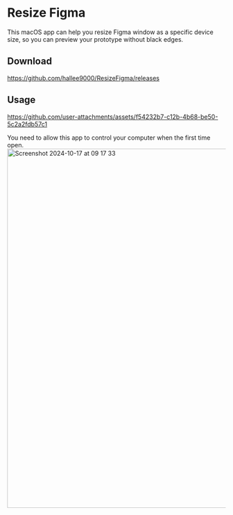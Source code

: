 # Resize Figma
This macOS app can help you resize Figma window as a specific device size, so you can preview your prototype without black edges.

## Download
https://github.com/hallee9000/ResizeFigma/releases

## Usage
https://github.com/user-attachments/assets/f54232b7-c12b-4b68-be50-5c2a2fdb57c1

You need to allow this app to control your computer when the first time open.
<img width="827" alt="Screenshot 2024-10-17 at 09 17 33" src="https://github.com/user-attachments/assets/48a2a68e-1694-413c-a887-fb2667f4c0fe">
